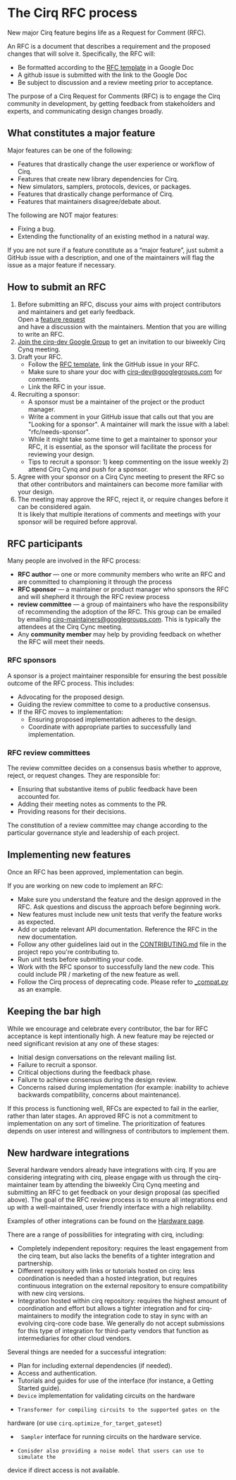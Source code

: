 # The Cirq RFC process

New major Cirq feature begins life as a Request for Comment (RFC).

An RFC is a document that describes a requirement and the proposed changes that will solve it. Specifically, the RFC will:

*   Be formatted according to the [RFC template](https://tinyurl.com/cirq-rfc-template) in a Google Doc
*   A github issue is submitted with the link to the Google Doc
*   Be subject to discussion and a review meeting prior to acceptance.

The purpose of a Cirq Request for Comments (RFC) is to engage the Cirq community in development, by getting feedback from stakeholders and experts, 
and communicating design changes broadly.


## What constitutes a major feature

Major features can be one of the following:
*   Features that drastically change the user experience or workflow of Cirq.
*   Features that create new library dependencies for Cirq.
*   New simulators, samplers, protocols, devices, or packages.
*   Features that drastically change performance of Cirq.
*   Features that maintainers disagree/debate about.

The following are NOT major features:

*   Fixing a bug.
*   Extending the functionality of an existing method in a natural way.

If you are not sure if a feature constitute as a “major feature”, just submit a GitHub issue with a description, 
and one of the maintainers will flag the issue as a major feature if necessary.

## How to submit an RFC


1. Before submitting an RFC, discuss your aims with project contributors and maintainers and get early feedback. \
Open a [feature request](https://github.com/quantumlib/Cirq/issues/new?assignees=&labels=kind%2Ffeature-request&template=feature_request.md&title=) \
and have a discussion with the maintainers. Mention that you are willing to write an RFC.
2. [Join the cirq-dev Google Group](https://groups.google.com/forum/#!forum/cirq-dev) to get an invitation to our biweekly Cirq Cynq meeting. 
3. Draft your RFC. 
    * Follow the [RFC template](https://tinyurl.com/cirq-rfc-template), link the GitHub issue in your RFC.
    * Make sure to share your doc with cirq-dev@googlegroups.com for comments.
    * Link the RFC in your issue.
4. Recruiting a sponsor:
    * A sponsor must be a maintainer of the project or the product manager.
    * Write a comment in your GitHub issue that calls out that you are "Looking for a sponsor". A maintainer will mark the issue with a label: "rfc/needs-sponsor".
    * While it might take some time to get a maintainer to sponsor your RFC, it is essential, as the sponsor will facilitate the process for reviewing your design.
    * Tips to recruit a sponsor: 1) keep commenting on the issue weekly 2) attend Cirq Cynq and push for a sponsor.
5. Agree with your sponsor on a Cirq Cync meeting to present the RFC so that other contributors and maintainers can become more familiar with your design.
6. The meeting may approve the RFC, reject it, or require changes before it can be considered again. \
It is likely that multiple iterations of comments and meetings with your sponsor will be required before approval.


## RFC participants

Many people are involved in the RFC process:

*   **RFC author** — one or more community members who write an RFC and are committed to championing it through the process
*   **RFC sponsor** — a maintainer or product manager who sponsors the RFC and will shepherd it through the RFC review process
*   **review committee** — a group of maintainers who have the responsibility of recommending the adoption of the RFC.  This group can be emailed by emailing cirq-maintainers@googlegroups.com. This is typically the attendees at the Cirq Cync meeting.
*   Any **community member** may help by providing feedback on whether the RFC will meet their needs.

### RFC sponsors

A sponsor is a project maintainer responsible for ensuring the best possible outcome of the RFC process. This includes:

*   Advocating for the proposed design.
*   Guiding the review committee to come to a productive consensus.
*   If the RFC moves to implementation:
    *   Ensuring proposed implementation adheres to the design.
    *   Coordinate with appropriate parties to successfully land implementation.


### RFC review committees

The review committee decides on a consensus basis whether to approve, reject, or request changes. They are responsible for:

*   Ensuring that substantive items of public feedback have been accounted for.
*   Adding their meeting notes as comments to the PR.
*   Providing reasons for their decisions.

The constitution of a review committee may change according to the particular governance style and leadership of each project.

## Implementing new features

Once an RFC has been approved, implementation can begin.

If you are working on new code to implement an RFC:

*   Make sure you understand the feature and the design approved in the RFC. Ask questions and discuss the approach before beginning work.
*   New features must include new unit tests that verify the feature works as expected.
*   Add or update relevant API documentation. Reference the RFC in the new documentation.
*   Follow any other guidelines laid out in the [CONTRIBUTING.md](https://github.com/quantumlib/Cirq/blob/main/CONTRIBUTING.md) file in the project repo you're contributing to.
*   Run unit tests before submitting your code.
*   Work with the RFC sponsor to successfully land the new code. This could include PR / marketing of the new feature as well.
*   Follow the Cirq process of deprecating code. Please refer to [\_compat.py](https://github.com/quantumlib/Cirq/blob/main/cirq-core/cirq/_compat.py) as an example.


## Keeping the bar high

While we encourage and celebrate every contributor, the bar for RFC acceptance is kept intentionally high. A new feature may be rejected or need significant revision at any one of these stages:

*   Initial design conversations on the relevant mailing list.
*   Failure to recruit a sponsor.
*   Critical objections during the feedback phase.
*   Failure to achieve consensus during the design review.
*   Concerns raised during implementation (for example: inability to achieve backwards compatibility, concerns about maintenance).

If this process is functioning well, RFCs are expected to fail in the earlier, rather than later stages.
An approved RFC is not a commitment to implementation on any sort of timeline. The prioritization of features depends on user interest and willingness of contributors to implement them.

## New hardware integrations

Several hardware vendors already have integrations with cirq.
If you are considering integrating with cirq, please engage with us through the
cirq-maintainer team by attending the biweekly Cirq Cynq meeting and submitting
an RFC to get feedback on your design proposal (as specified above). The goal of the RFC
review process is to ensure all integrations end up with a well-maintained, user
friendly interface with a high reliability.

Examples of other integrations can be found on the
[Hardware page](../hardware).

There are a range of possibilities for integrating with cirq, including:

*    Completely independent repository: requires the least engagement from
the cirq team, but also lacks the benefits of a tighter integration and
partnership.
*    Different repository with links or tutorials hosted on cirq:
less coordination is needed than a hosted integration, but requires
continuous integration on the external repository to ensure compatibility
with new cirq versions.
*    Integration hosted within cirq repository:  requires the highest
amount of coordination and effort but allows a tighter integration and for
cirq-maintainers to modify the integration code to stay in sync with an
evolving cirq-core code base.  We generally do not accept submissions for
this type of integration for third-party vendors that function as
intermediaries for other cloud vendors.

Several things are needed for a successful integration:

*    Plan for including external dependencies (if needed).
*    Access and authentication.
*    Tutorials and guides for use of the interface (for instance,
a Getting Started guide).
*    `Device` implementation for validating circuits on the hardware
*     Transformer for compiling circuits to the supported gates on the
hardware (or use `cirq.optimize_for_target_gateset`)
*    ` Sampler` interface for running circuits on the hardware service.
*     Conisder also providing a noise model that users can use to simulate the
device if direct access is not available.


